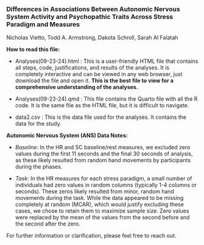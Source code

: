 

###  **Differences in Associations Between Autonomic Nervous System Activity and Psychopathic Traits Across Stress Paradigm and Measures**

Nicholas Vietto, Todd A. Armstrong, Dakota Schroll, Sarah Al Falatah


**How to read this file:**

* Analyses(09-23-24).html : This is a user-friendly HTML file that contains all steps, code, justifications, and results of the analyses. It is completely interactive and can be viewed in any web browser, just download the file and open it. **This is the best file to view for a comprehensive understanding of the analyses.**

* Analyses(09-23-24).qmd : This file contains the Quarto file with all the R code. It is the same file as the HTML file, but it is difficult to navigate.  

* data2.csv : This is the data file used for the analyses. It contains the data for the study.

**Autonomic Nervous System (ANS) Data Notes:**

* *Baseline*: In the HR and SC baseline/rest measures, we excluded zero values during the first 11 seconds and the final 30 seconds of analysis, as these likely resulted from random hand movements by participants during the phases.

* *Task*: In the HR measures for each stress paradigm, a small number of individuals had zero values in random columns (typically 1-4 columns or seconds). These zeros likely resulted from minor, random hand movements during the task. While the data appeared to be missing completely at random (MCAR), which would justify excluding these cases, we chose to retain them to maximize sample size. Zero values were replaced by the mean of the values from the second before and the second after the zero.

For further information or clarification, please feel free to reach out.

